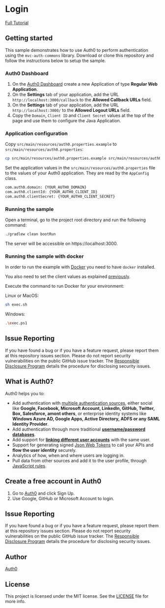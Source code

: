 # Login

[Full Tutorial](https://auth0.com/docs/quickstart/webapp/java-spring-security-mvc/01-login)

## Getting started

This sample demonstrates how to use Auth0 to perform authentication using the `mvc-auth-commons` library. Download or clone this repository and follow the instructions below to setup the sample.

### Auth0 Dashboard
1. On the [Auth0 Dashboard](https://manage.auth0.com/#/clients) create a new Application of type **Regular Web Application**.
1. On the **Settings** tab of your application, add the URL `http://localhost:3000/callback` to the **Allowed Callback URLs** field.
1. On the **Settings** tab of your application, add the URL `http://localhost:3000/` to the **Allowed Logout URLs** field.
1. Copy the `Domain`, `Client ID` and `Client Secret` values at the top of the page and use them to configure the Java Application.

### Application configuration

Copy `src/main/resources/auth0.properties.example` to `src/main/resources/auth0.properties`:

```bash
cp src/main/resources/auth0.properties.example src/main/resources/auth0.properties
```

Set the application values in the `src/main/resources/auth0.properties` file to the values of your Auth0 application. They are read by the `AppConfig` class.

```xml
com.auth0.domain: {YOUR_AUTH0_DOMAIN}
com.auth0.clientId: {YOUR_AUTH0_CLIENT_ID}
com.auth0.clientSecret: {YOUR_AUTH0_CLIENT_SECRET}
```

### Running the sample

Open a terminal, go to the project root directory and run the following command:

```bash
./gradlew clean bootRun
```

The server will be accessible on https://localhost:3000.

### Running the sample with docker

In order to run the example with [Docker](https://docs.docker.com/install/) you need to have `docker` installed.

You also need to set the client values as explained [previously](#application-configuration).

Execute the command to run Docker for your environment:

Linux or MacOS:

```bash
sh exec.sh
```

Windows:

```bash
.\exec.ps1
```


## Issue Reporting

If you have found a bug or if you have a feature request, please report them at this repository issues section. Please do not report security vulnerabilities on the public GitHub issue tracker. The [Responsible Disclosure Program](https://auth0.com/whitehat) details the procedure for disclosing security issues.

## What is Auth0?

Auth0 helps you to:

* Add authentication with [multiple authentication sources](https://docs.auth0.com/identityproviders), either social like **Google, Facebook, Microsoft Account, LinkedIn, GitHub, Twitter, Box, Salesforce, amont others**, or enterprise identity systems like **Windows Azure AD, Google Apps, Active Directory, ADFS or any SAML Identity Provider**.
* Add authentication through more traditional **[username/password databases](https://docs.auth0.com/mysql-connection-tutorial)**.
* Add support for **[linking different user accounts](https://docs.auth0.com/link-accounts)** with the same user.
* Support for generating signed [Json Web Tokens](https://docs.auth0.com/jwt) to call your APIs and **flow the user identity** securely.
* Analytics of how, when and where users are logging in.
* Pull data from other sources and add it to the user profile, through [JavaScript rules](https://docs.auth0.com/rules).

## Create a free account in Auth0

1. Go to [Auth0](https://auth0.com) and click Sign Up.
2. Use Google, GitHub or Microsoft Account to login.

## Issue Reporting

If you have found a bug or if you have a feature request, please report them at this repository issues section. Please do not report security vulnerabilities on the public GitHub issue tracker. The [Responsible Disclosure Program](https://auth0.com/whitehat) details the procedure for disclosing security issues.

## Author

[Auth0](https://auth0.com)

## License

This project is licensed under the MIT license. See the [LICENSE](/LICENSE) file for more info.
